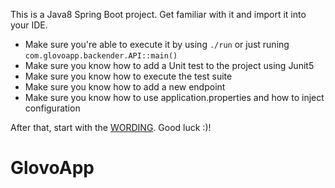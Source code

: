 This is a Java8 Spring Boot project. Get familiar with it and import it into your IDE.

- Make sure you're able to execute it by using `./run` or just runing `com.glovoapp.backender.API::main()`
- Make sure you know how to add a Unit test to the project using Junit5
- Make sure you know how to execute the test suite
- Make sure you know how to add a new endpoint
- Make sure you know how to use application.properties and how to inject configuration

After that, start with the [WORDING](WORDING.md). Good luck :)!


# GlovoApp
